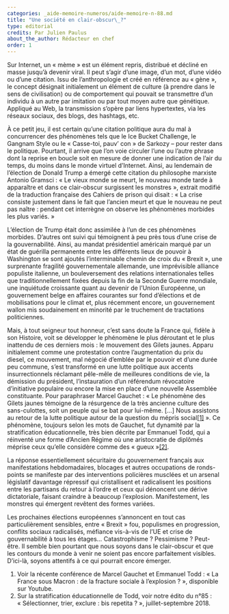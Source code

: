```yaml
---
categories: _aide-memoire-numeros/aide-memoire-n-88.md
title: "Une société en clair-obscur\_?"
type: editorial
credits: Par Julien Paulus
about_the_author: Rédacteur en chef
order: 1
---
```

Sur Internet, un « mème » est un élément repris, distribué et décliné en masse jusqu’à devenir viral. Il peut s’agir d’une image, d’un mot, d’une vidéo ou d’une citation. Issu de l’anthropologie et créé en référence au « gène », le concept désignait initialement un élément de culture (à prendre dans le sens de civilisation) ou de comportement qui pouvait se transmettre d’un individu à un autre par imitation ou par tout moyen autre que génétique. Appliqué au Web, la transmission s’opère par liens hypertextes, via les réseaux sociaux, des blogs, des hashtags, etc.
  
À ce petit jeu, il est certain qu’une citation politique aura du mal à concurrencer des phénomènes tels que le Ice Bucket Challenge, le Gangnam Style ou le « Casse-toi, pauv’ con » de Sarkozy – pour rester dans le politique. Pourtant, il arrive que l’on voie circuler l’une ou l’autre phrase dont la reprise en boucle soit en mesure de donner une indication de l’air du temps, du moins dans le monde virtuel d’Internet. Ainsi, au lendemain de l’élection de Donald Trump a émergé cette citation du philosophe marxiste Antonio Gramsci : « Le vieux monde se meurt, le nouveau monde tarde à apparaître et dans ce clair-obscur surgissent les monstres », extrait modifié de la traduction française des Cahiers de prison qui disait : « La crise consiste justement dans le fait que l’ancien meurt et que le nouveau ne peut pas naître : pendant cet interrègne on observe les phénomènes morbides les plus variés. »

L’élection de Trump était donc assimilée à l’un de ces phénomènes morbides. D’autres ont suivi qui témoignent à peu près tous d’une crise de la gouvernabilité. Ainsi, au mandat présidentiel américain marqué par un état de guérilla permanente entre les différents lieux de pouvoir à Washington se sont ajoutés l’interminable chemin de croix du « Brexit », une surprenante fragilité gouvernementale allemande, une imprévisible alliance populiste italienne, un bouleversement des relations internationales telles que traditionnellement fixées depuis la fin de la Seconde Guerre mondiale, une inquiétude croissante quant au devenir de l’Union Européenne, un gouvernement belge en affaires courantes sur fond d’élections et de mobilisations pour le climat et, plus récemment encore, un gouvernement wallon mis soudainement en minorité par le truchement de tractations politiciennes.

Mais, à tout seigneur tout honneur, c’est sans doute la France qui, fidèle à son Histoire, voit se développer le phénomène le plus déroutant et le plus inattendu de ces derniers mois : le mouvement des Gilets jaunes. Apparu initialement comme une protestation contre l’augmentation du prix du diesel, ce mouvement, mal négocié d’emblée par le pouvoir et d’une durée peu commune, s’est transformé en une lutte politique aux accents insurrectionnels réclamant pêle-mêle de meilleures conditions de vie, la démission du président, l’instauration d’un référendum révocatoire d’initiative populaire ou encore la mise en place d’une nouvelle Assemblée constituante. Pour paraphraser Marcel Gauchet : « Le phénomène des Gilets jaunes témoigne de la résurgence de la très ancienne culture des sans-culottes, soit un peuple qui se bat pour lui-même. \[…] Nous assistons au retour de la lutte politique autour de la question du mépris social[[1]](#footnote-1)&nbsp;». Ce phénomène, toujours selon les mots de Gauchet, fut dynamité par la stratification éducationnelle, très bien décrite par Emmanuel Todd, qui a réinventé une forme d’Ancien Régime où une aristocratie de diplômés méprise ceux qu’elle considère comme des « gueux&nbsp;»[[2]](#footnote-2).

La réponse essentiellement sécuritaire du gouvernement français aux manifestations hebdomadaires, blocages et autres occupations de ronds-points se manifeste par des interventions policières musclées et un arsenal législatif davantage répressif qui cristallisent et radicalisent les positions entre les partisans du retour à l’ordre et ceux qui dénoncent une dérive dictatoriale, faisant craindre à beaucoup l’explosion. Manifestement, les monstres qui émergent revêtent des formes variées.

Les prochaines élections européennes s’annoncent en tout cas particulièrement sensibles, entre « Brexit » fou, populismes en progression, conflits sociaux radicalisés, méfiance vis-à-vis de l’UE et crise de gouvernabilité à tous les étages…  Catastrophisme ? Pessimisme ? Peut-être. Il semble bien pourtant que nous soyons dans le clair-obscur et que les contours du monde à venir ne soient pas encore parfaitement visibles. D’ici-là, soyons attentifs à ce qui pourrait encore émerger.

1. Voir la récente conférence de Marcel Gauchet et Emmanuel Todd : « La France sous Macron : de la fracture sociale à l’explosion ? », disponible sur Youtube.
2. Sur la stratification éducationnelle de Todd, voir notre édito du n°85 : « Sélectionner, trier, exclure : bis repetita ? », juillet-septembre 2018.
